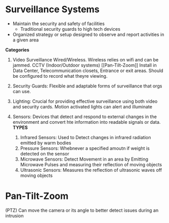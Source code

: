 # Surveillance Systems
- Maintain the security and safety of facilities
  - Traditional security guards to high tech devices
- Organized strategy or setup designed to observe and report activities in a given area

**Categories**

1. Video Surveillance Wired/Wireless. Wireless relies on wifi and can be jammed. CCTV (Indoor/Outdoor systems) [[Pan-Tilt-Zoom]] Install in Data Center, Telecommunication closets, Entrance or exit areas. Should be configured to record what theyre viewing.

2. Security Guards: Flexible and adaptable forms of surveillance that orgs can use.

3. Lighting: Crucial for providing effective surveillance using both video and security cards. Motion activated lights can alert and illuminate

4. Sensors: Devices that detect and respond to external changes in the environment and convert hte information into readable signals or data.
   **TYPES**
   1. Infrared Sensors: Used to Detect changes in infrared radiation emitted by warm bodies
   2. Pressure Sensors: Whebnever a specified amoutn if weight is detected on the sensor
   3. Microwave Sensors: Detect Movement in an area by Emitting Microwave Pulses and measuring their reflection of moving objects
   4. Ultrasonic Sensors: Measures the reflection of ultrasonic waves off moving objects
  
# Pan-Tilt-Zoom
(PTZ)
    Can move the camera or its angle to better detect issues during an intrusion